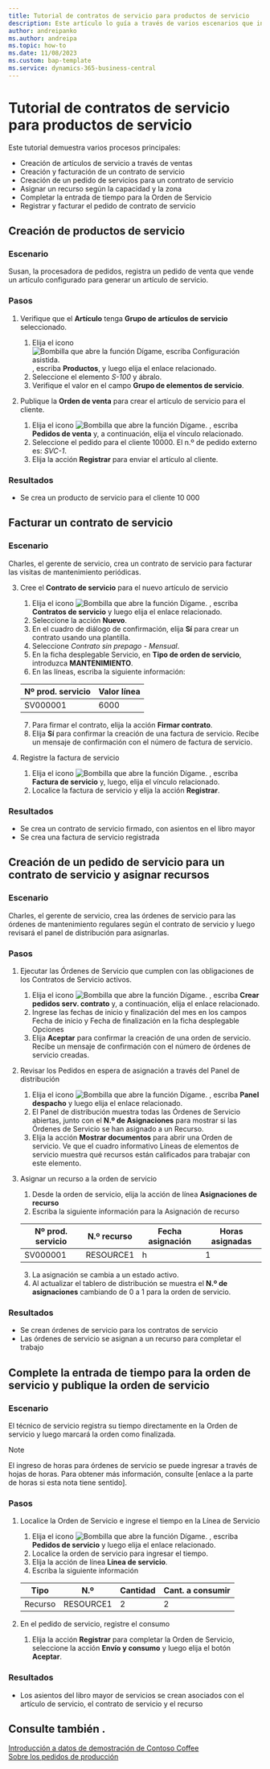 ```yaml
---
title: Tutorial de contratos de servicio para productos de servicio
description: Este artículo lo guía a través de varios escenarios que involucran contratos y artículos de servicio.
author: andreipanko
ms.author: andreipa
ms.topic: how-to
ms.date: 11/08/2023
ms.custom: bap-template
ms.service: dynamics-365-business-central
---
```


# <a name="walkthrough-of-service-contracts-for-service-items"></a>Tutorial de contratos de servicio para productos de servicio

Este tutorial demuestra varios procesos principales:

- Creación de artículos de servicio a través de ventas
- Creación y facturación de un contrato de servicio
- Creación de un pedido de servicios para un contrato de servicio
- Asignar un recurso según la capacidad y la zona
- Completar la entrada de tiempo para la Orden de Servicio
- Registrar y facturar el pedido de contrato de servicio

## <a name="creation-of-service-items"></a>Creación de productos de servicio

### <a name="scenario"></a>Escenario

Susan, la procesadora de pedidos, registra un pedido de venta que vende un artículo configurado para generar un artículo de servicio.  

### <a name="steps"></a>Pasos

1. Verifique que el **Artículo** tenga **Grupo de artículos de servicio** seleccionado.
   
    1. Elija el icono ![Bombilla que abre la función Dígame, escriba Configuración asistida.](../../media/ui-search/search_small.png "Dígame qué desea hacer") , escriba **Productos**, y luego elija el enlace relacionado.  
    2. Seleccione el elemento *S-100* y ábralo.
    3. Verifique el valor en el campo **Grupo de elementos de servicio**.
       
2. Publique la **Orden de venta** para crear el artículo de servicio para el cliente.  

    1. Elija el icono ![Bombilla que abre la función Dígame.](../../media/ui-search/search_small.png "Dígame qué desea hacer") , escriba **Pedidos de venta** y, a continuación, elija el vínculo relacionado.  
    2. Seleccione el pedido para el cliente 10000. El n.º de pedido externo es: *SVC-1*.
    3. Elija la acción **Registrar** para enviar el artículo al cliente.

### <a name="results"></a>Resultados

- Se crea un producto de servicio para el cliente 10 000

## <a name="invoicing-a-service-contract"></a>Facturar un contrato de servicio

### <a name="scenario-1"></a>Escenario

Charles, el gerente de servicio, crea un contrato de servicio para facturar las visitas de mantenimiento periódicas.

3. Cree el **Contrato de servicio** para el nuevo artículo de servicio
    1. Elija el icono ![Bombilla que abre la función Dígame.](../../media/ui-search/search_small.png "Dígame qué desea hacer") , escriba **Contratos de servicio** y luego elija el enlace relacionado.
    2. Seleccione la acción **Nuevo**.  
    3. En el cuadro de diálogo de confirmación, elija **Sí** para crear un contrato usando una plantilla. 
    4. Seleccione *Contrato sin prepago - Mensual*.
    5. En la ficha desplegable Servicio, en **Tipo de orden de servicio**, introduzca **MANTENIMIENTO**.
    6. En las líneas, escriba la siguiente información:

    |Nº prod. servicio|Valor línea|  
    |----------------|----------|  
    |SV000001|6000|

    7. Para firmar el contrato, elija la acción **Firmar contrato**.
    8. Elija **Sí** para confirmar la creación de una factura de servicio. Recibe un mensaje de confirmación con el número de factura de servicio.

3. Registre la factura de servicio
   1. Elija el icono ![Bombilla que abre la función Dígame.](../../media/ui-search/search_small.png "Dígame qué desea hacer") , escriba **Factura de servicio** y, luego, elija el vínculo relacionado.
   2. Localice la factura de servicio y elija la acción **Registrar**.

### <a name="results-1"></a>Resultados

- Se crea un contrato de servicio firmado, con asientos en el libro mayor
- Se crea una factura de servicio registrada

## <a name="create-a-service-order-for-a-service-contract-and-assign-resources"></a>Creación de un pedido de servicio para un contrato de servicio y asignar recursos

### <a name="scenario-2"></a>Escenario

Charles, el gerente de servicio, crea las órdenes de servicio para las órdenes de mantenimiento regulares según el contrato de servicio y luego revisará el panel de distribución para asignarlas.

### <a name="steps-1"></a>Pasos

1. Ejecutar las Órdenes de Servicio que cumplen con las obligaciones de los Contratos de Servicio activos.
   1. Elija el icono ![Bombilla que abre la función Dígame.](../../media/ui-search/search_small.png "Dígame qué desea hacer") , escriba **Crear pedidos serv. contrato** y, a continuación, elija el enlace relacionado.
   2. Ingrese las fechas de inicio y finalización del mes en los campos Fecha de inicio y Fecha de finalización en la ficha desplegable Opciones
   3. Elija **Aceptar** para confirmar la creación de una orden de servicio. Recibe un mensaje de confirmación con el número de órdenes de servicio creadas.

2. Revisar los Pedidos en espera de asignación a través del Panel de distribución
   1. Elija el icono ![Bombilla que abre la función Dígame.](../../media/ui-search/search_small.png "Dígame qué desea hacer") , escriba **Panel despacho** y luego elija el enlace relacionado.
   2. El Panel de distribución muestra todas las Órdenes de Servicio abiertas, junto con el **N.º de Asignaciones** para mostrar si las Órdenes de Servicio se han asignado a un Recurso.
   3. Elija la acción **Mostrar documentos** para abrir una Orden de servicio.  Ve que el cuadro informativo Líneas de elementos de servicio muestra qué recursos están calificados para trabajar con este elemento.

3. Asignar un recurso a la orden de servicio
   1. Desde la orden de servicio, elija la acción de línea **Asignaciones de recurso**
   2. Escriba la siguiente información para la Asignación de recurso

    |Nº prod. servicio|N.º recurso|Fecha asignación|Horas asignadas|
    |----------------|------------|---------------|---------------|  
    |SV000001|RESOURCE1|h|1|

    3. La asignación se cambia a un estado activo.
    4. Al actualizar el tablero de distribución se muestra el **N.º de asignaciones** cambiando de 0 a 1 para la orden de servicio.

### <a name="results-2"></a>Resultados

- Se crean órdenes de servicio para los contratos de servicio
- Las órdenes de servicio se asignan a un recurso para completar el trabajo

## <a name="complete-the-time-entry-for-the-service-order-and-post-the-service-order"></a>Complete la entrada de tiempo para la orden de servicio y publique la orden de servicio

### <a name="scenario-3"></a>Escenario

El técnico de servicio registra su tiempo directamente en la Orden de servicio y luego marcará la orden como finalizada.

> [!NOTE]
> El ingreso de horas para órdenes de servicio se puede ingresar a través de hojas de horas. Para obtener más información, consulte [enlace a la parte de horas si esta nota tiene sentido].

### <a name="steps-2"></a>Pasos

1. Localice la Orden de Servicio e ingrese el tiempo en la Línea de Servicio
   1. Elija el icono ![Bombilla que abre la función Dígame.](../../media/ui-search/search_small.png "Dígame qué desea hacer") , escriba **Pedidos de servicio** y luego elija el enlace relacionado.
   2. Localice la orden de servicio para ingresar el tiempo.
   3. Elija la acción de línea **Línea de servicio**.
   4. Escriba la siguiente información

    |Tipo|N.º|Cantidad|Cant. a consumir|
    |----|---|--------|--------|   
    |Recurso|RESOURCE1|2|2|

2. En el pedido de servicio, registre el consumo
   1. Elija la acción **Registrar** para completar la Orden de Servicio, seleccione la acción **Envío y consumo** y luego elija el botón **Aceptar**.

### <a name="results-3"></a>Resultados

- Los asientos del libro mayor de servicios se crean asociados con el artículo de servicio, el contrato de servicio y el recurso

## <a name="see-also"></a>Consulte también .

[Introducción a datos de demostración de Contoso Coffee](../../contoso-coffee/contoso-coffee-intro.md)  
[Sobre los pedidos de producción](../../production-about-production-orders.md)
